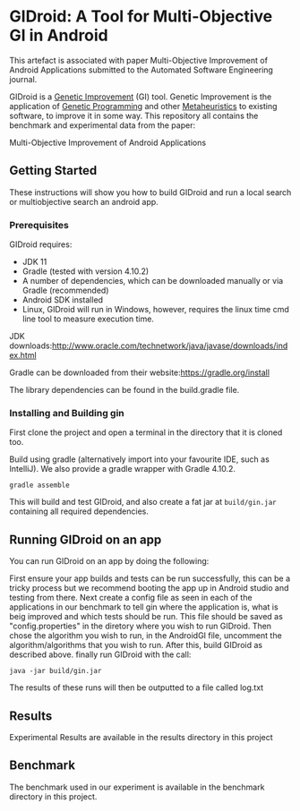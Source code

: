 
# GIDroid: A Tool for Multi-Objective GI in Android

This artefact is associated with paper Multi-Objective Improvement of Android Applications submitted to the 
Automated Software Engineering journal.

GIDroid is a [Genetic Improvement](https://en.wikipedia.org/wiki/Genetic_improvement_(computer_science)) (GI) tool. Genetic Improvement is the application of [Genetic Programming](https://en.wikipedia.org/wiki/Genetic_programming) and other [Metaheuristics](https://en.wikipedia.org/wiki/Metaheuristic) to existing software, to improve it in some way.
This repository all contains the benchmark and experimental data from the paper:

Multi-Objective Improvement of Android Applications

## Getting Started

These instructions will show you how to build GIDroid and run a local search or multiobjective search an android app.

### Prerequisites

GIDroid requires:

* JDK 11  
* Gradle (tested with version 4.10.2)
* A number of dependencies, which can be downloaded manually or via Gradle (recommended)
* Android SDK installed
* Linux, GIDroid will run in Windows, however, requires the linux time cmd line tool to measure execution time.

JDK downloads:<http://www.oracle.com/technetwork/java/javase/downloads/index.html>

Gradle can be downloaded from their website:<https://gradle.org/install>

The library dependencies can be found in the build.gradle file.

### Installing and Building gin


First clone the project and open a terminal in the directory that it is cloned too.

Build using gradle (alternatively import into your favourite IDE, such as IntelliJ). We also provide a gradle wrapper with Gradle 4.10.2.

```
gradle assemble
```

This will build and test GIDroid, and also create a fat jar at `build/gin.jar` containing all required dependencies.


## Running GIDroid on an app

You can run GIDroid on an app by doing the following:

First ensure your app builds and tests can be run successfully, this can be a tricky process but we recommend booting the app up in Android studio and testing from there.
Next create a config file as seen in each of the applications in our benchmark to tell gin where the application is, what is beig improved and which tests should be run.
This file should be saved as "config.properties" in the diretory where you wish to run GIDroid.
Then chose the algorithm you wish to run, in the AndroidGI file, uncomment the algorithm/algorithms that you wish to run. 
After this, build GIDroid  as described above. 
finally run GIDroid with the call:

```
java -jar build/gin.jar 
```

The results of these runs will then be outputted to a file called log.txt


## Results

Experimental Results are available in the results directory in this project

## Benchmark

The benchmark used in our experiment is available in the benchmark directory in this project.
